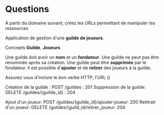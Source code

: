 # Questions

À partir du domaine suivant, créez les URLs permettant de manipuler les ressources

Application de gestion d'une **guilde de joueurs**. 

Concepts **Guilde**, **Joueurs** 

Une guilde doit avoir un **nom** et un **fondateur**. Une guilde ne peut pas être renommée après sa création. Une guilde peut être **supprimée** par le fondateur. Il est possible d'**ajouter** et de **retirer** des joueurs à la guilde.

Assurez vous d'inclure le bon verbe HTTP, l'URL ()

Création de la guilde : POST /guildes : 201
Suppression de la guilde: DELETE /guildes/{guilde_id} : 204

Ajout d'un joueur: POST /guildes/{guilde_id}/ajouter-joueur: 200
Retitrait d'un joueur: DELETE /guildes/{guild_id/retirer_joueur: 204
